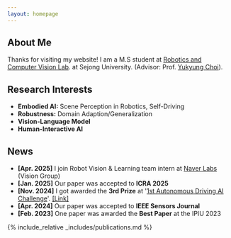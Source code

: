 ```yaml
---
layout: homepage
---
```


## About Me

Thanks for visiting my website!
I am a M.S student at [Robotics and Computer Vision Lab](https://www.rcv.sejong.ac.kr/). at Sejong University. (Advisor: Prof. [Yukyung Choi](https://scholar.google.com/citations?user=vMrPtrAAAAAJ&hl=en)).

## Research Interests

- **Embodied AI:** Scene Perception in Robotics, Self-Driving
- **Robustness:** Domain Adaption/Generalization
- **Vision-Language Model**
- **Human-Interactive AI**

## News

- **[Apr. 2025]** I join Robot Vision & Learning team intern at [Naver Labs](https://www.naverlabs.com/) (Vision Group)
- **[Jan. 2025]** Our paper was accepted to **ICRA 2025**
- **[Nov. 2024]** I got awarded the **3rd Prize** at '[1st Autonomous Driving AI Challenge](https://auto-dna.org/page/?M2_IDX=32625)'. [\[Link\]](assets/files/2024_AI_Challenge.pdf)
- **[Apr. 2024]** Our paper was accepted to **IEEE Sensors Journal**
- **[Feb. 2023]** One paper was awarded the **Best Paper** at the IPIU 2023

  
{% include_relative _includes/publications.md %}
